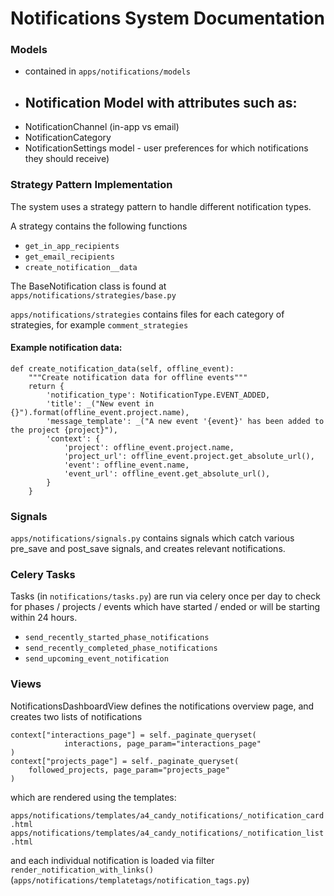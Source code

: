 # Notifications System Documentation

### Models

- contained in  `apps/notifications/models`
- Notification Model with attributes such as:
    -
- NotificationChannel (in-app vs email)
- NotificationCategory
- NotificationSettings model - user preferences for which notifications they should receive)

### Strategy Pattern Implementation

The system uses a strategy pattern to handle different notification types.

A strategy contains the following functions

- `get_in_app_recipients`
- `get_email_recipients`
- `create_notification__data`

The BaseNotification class is found at `apps/notifications/strategies/base.py`

`apps/notifications/strategies` contains files for each category of strategies, for example `comment_strategies`

#### Example notification data:
```
def create_notification_data(self, offline_event):
    """Create notification data for offline events"""
    return {
        'notification_type': NotificationType.EVENT_ADDED,
        'title': _("New event in {}").format(offline_event.project.name),
        'message_template': _("A new event '{event}' has been added to the project {project}"),
        'context': {
            'project': offline_event.project.name,
            'project_url': offline_event.project.get_absolute_url(),
            'event': offline_event.name,
            'event_url': offline_event.get_absolute_url(),
        }
    }
```


### Signals 

`apps/notifications/signals.py` contains signals which catch various pre_save and post_save signals, and creates relevant notifications.

### Celery Tasks

Tasks (in `notifications/tasks.py`) are run via celery once per day to check for phases / projects / events which have started / ended or will be starting within 24 hours.

- `send_recently_started_phase_notifications`
- `send_recently_completed_phase_notifications`
- `send_upcoming_event_notification`

### Views

NotificationsDashboardView defines the notifications overview page, and  creates two lists of notifications 

```
context["interactions_page"] = self._paginate_queryset(
            interactions, page_param="interactions_page"
)
context["projects_page"] = self._paginate_queryset(
    followed_projects, page_param="projects_page"
)
```

which are rendered using the templates:

`apps/notifications/templates/a4_candy_notifications/_notification_card.html`
`apps/notifications/templates/a4_candy_notifications/_notification_list.html`

and each individual notification is loaded via filter `render_notification_with_links()` (`apps/notifications/templatetags/notification_tags.py`)